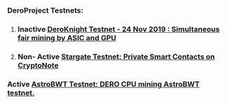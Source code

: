 ### DeroProject Testnets:  
1. ### Inactive [DeroKnight Testnet - 24 Nov 2019 : Simultaneous fair mining by ASIC and GPU](https://github.com/deroproject/documentation/blob/master/testnet/DeroKnight.md) 
1. ### Non- Active [Stargate Testnet: Private Smart Contacts on CryptoNote](https://github.com/deroproject/documentation/blob/master/testnet/stargate.md)
### Active [AstroBWT Testnet:  DERO CPU mining AstroBWT testnet. ](https://github.com/deroproject/documentation/blob/master/testnet/AstroBWT.md)
